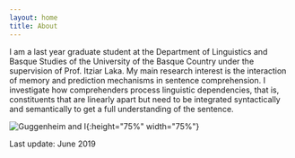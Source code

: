 ```yaml
---
layout: home
title: About
---
```



I am a last year graduate student at the Department of Linguistics and Basque Studies of the University of the Basque Country under the supervision of Prof. Itziar Laka. My main research interest is the interaction of memory and prediction mechanisms in sentence comprehension. I investigate how comprehenders process linguistic dependencies, that is, constituents that are linearly apart but need to be integrated syntactically and semantically to get a full understanding of the sentence.

![Guggenheim and I](http://www.ehu.eus/HEB/wp-content/uploads/2015/11/Foto-grande.jpg#right){:height="75%" width="75%"}

Last update: June 2019
